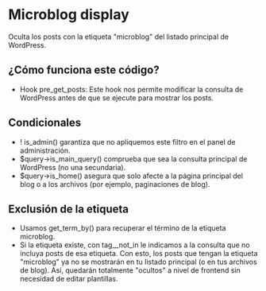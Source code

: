 # Microblog display
Oculta los posts con la etiqueta "microblog" del listado principal de WordPress.
## ¿Cómo funciona este código?
- Hook pre_get_posts: Este hook nos permite modificar la consulta de WordPress antes de que se ejecute para mostrar los posts.
## Condicionales
- ! is_admin() garantiza que no apliquemos este filtro en el panel de administración.
- $query->is_main_query() comprueba que sea la consulta principal de WordPress (no una secundaria).
- $query->is_home() asegura que solo afecte a la página principal del blog o a los archivos (por ejemplo, paginaciones de blog).
## Exclusión de la etiqueta
- Usamos get_term_by() para recuperar el término de la etiqueta microblog.
- Si la etiqueta existe, con tag__not_in le indicamos a la consulta que no incluya posts de esa etiqueta.
Con esto, los posts que tengan la etiqueta "microblog" ya no se mostrarán en tu listado principal (o en tus archivos de blog). Así, quedarán totalmente "ocultos" a nivel de frontend sin necesidad de editar plantillas.
